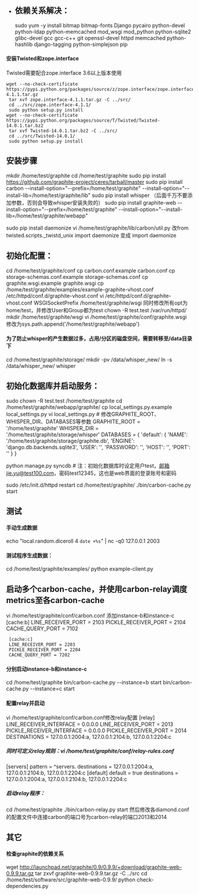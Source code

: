 - ## 依赖关系解决：

    sudo yum -y install bitmap bitmap-fonts Django pycairo python-devel python-ldap python-memcached mod_wsgi mod_python python-sqlite2 glibc-devel gcc gcc-c++ git openssl-devel  httpd memcached python-hashlib django-tagging  python-simplejson pip

#### 安装Twisted和zope.interface

Twisted需要配合zope.interface 3.6以上版本使用

    wget --no-check-certificate https://pypi.python.org/packages/source/z/zope.interface/zope.interface-4.1.1.tar.gz
     tar xvf zope.interface-4.1.1.tar.gz -C ../src/
     cd ../src/zope.interface-4.1.1/
     sudo python setup.py install
    wget --no-check-certificate https://pypi.python.org/packages/source/T/Twisted/Twisted-14.0.1.tar.bz2
     tar xvf Twisted-14.0.1.tar.bz2 -C ../src/
     cd ../src/Twisted-14.0.1/
     sudo python setup.py install

## 安装步骤

mkdir /home/test/graphite
cd /home/test/graphite
sudo pip install https://github.com/graphite-project/ceres/tarball/master
sudo pip install carbon --install-option="--prefix=/home/test/graphite" --install-option="--install-lib=/home/test/graphite/lib"
sudo pip install whisper （后面千万不要添加参数，否则会导致whisper安装失败的）
sudo pip install graphite-web --install-option="--prefix=/home/test/graphite" --install-option="--install-lib=/home/test/graphite/webapp"

sudo pip install daemonize
vi /home/test/graphite/lib/carbon/util.py
     改from twisted.scripts._twistd_unix import daemonize 变成 import daemonize

## 初始化配置：

cd /home/test/graphite/conf
cp carbon.conf.example carbon.conf
cp storage-schemas.conf.example storage-schemas.conf
cp graphite.wsgi.example graphite.wsgi
cp /home/test/graphite/examples/example-graphite-vhost.conf /etc/httpd/conf.d/graphite-vhost.conf
vi  /etc/httpd/conf.d/graphite-vhost.conf
     WSGISocketPrefix /home/test/graphite/wsgi
     同时修改所有opt为home/test，并修改User和Group都为test
chown -R test.test /var/run/httpd/
mkdir /home/test/graphite/wsgi
vi /home/test/graphite/conf/graphite.wsgi
     修改为sys.path.append('/home/test/graphite/webapp')

#### 为了防止whisper的产生数据过多，占用/分区的磁盘空间，需要转移至/data目录下

cd /home/test/graphite/storage/
mkdir -pv /data/whisper_new/
ln -s /data/whisper_new/  whisper

## 初始化数据库并启动服务：

sudo chown -R test.test /home/test/graphite
cd /home/test/graphite/webapp/graphite/
cp local_settings.py.example local_settings.py
vi local_settings.py
     # 修改GRAPHITE_ROOT、WHISPER_DIR、DATABASES等参数
     GRAPHITE_ROOT = '/home/test/graphite'
     WHISPER_DIR = '/home/test/graphite/storage/whisper'
     DATABASES = {
        'default': {
            'NAME': '/home/test/graphite/storage/graphite.db',
            'ENGINE': 'django.db.backends.sqlite3',
            'USER': '',
            'PASSWORD': '',
            'HOST': '',
            'PORT': ''
        }
    }

python manage.py syncdb # 注：初始化数据库时设定用户test，邮箱jie.yu@test100.com，密码test12345，这也是web界面的登录账号和密码

sudo /etc/init.d/httpd restart
cd /home/test/graphite/
./bin/carbon-cache.py start


## 测试

#### 手动生成数据
echo "local.random.diceroll 4 `date +%s`" | nc -q0 127.0.0.1 2003

#### 测试程序生成数据：
cd /home/test/graphite/examples/
python example-client.py


## 启动多个carbon-cache，并使用carbon-relay调度metrics至各carbon-cache

vi /home/test/graphite/conf/carbon.conf
     添加instance-b和instance-c
     [cache:b]
     LINE_RECEIVER_PORT = 2103
     PICKLE_RECEIVER_PORT = 2104
     CACHE_QUERY_PORT = 7102

     [cache:c]
     LINE_RECEIVER_PORT = 2203
     PICKLE_RECEIVER_PORT = 2204
     CACHE_QUERY_PORT = 7202
#### 分别启动instance-b和instance-c

cd /home/test/graphite
bin/carbon-cache.py --instance=b start
bin/carbon-cache.py --instance=c start

#### 配置relay并启动

vi /home/test/graphite/conf/carbon.conf修改relay配置
[relay]
LINE_RECEIVER_INTERFACE = 0.0.0.0
LINE_RECEIVER_PORT = 2013
PICKLE_RECEIVER_INTERFACE = 0.0.0.0
PICKLE_RECEIVER_PORT = 2014
DESTINATIONS = 127.0.0.1:2004:a, 127.0.0.1:2104:b, 127.0.0.1:2204:c

##### 同时可定义relay规则：vi /home/test/graphite/conf/relay-rules.conf

[servers]
pattern = ^servers\.
destinations = 127.0.0.1:2004:a, 127.0.0.1:2104:b, 127.0.0.1:2204:c
[default]
default = true
destinations = 127.0.0.1:2004:a, 127.0.0.1:2104:b, 127.0.0.1:2204:c

##### 启动relay程序：

cd /home/test/graphite
./bin/carbon-relay.py start
然后修改各diamond.conf的配置文件中连接carbon的端口号为carbon-relay的端口2013和2014

## 其它

#### 检查graphite的依赖关系

wget http://launchpad.net/graphite/0.9/0.9.9/+download/graphite-web-0.9.9.tar.gz
tar zxvf graphite-web-0.9.9.tar.gz -C ../src
cd /home/test/software/src/graphite-web-0.9.9/
python check-dependencies.py
